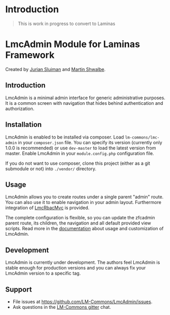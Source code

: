 # Introduction
>
> This is work in progress to convert to Laminas
>
# LmcAdmin Module for Laminas Framework
Created by [Jurian Sluiman](http://juriansluiman.nl) and [Martin Shwalbe](https://github.com/Hounddog).

## Introduction
LmcAdmin is a minimal admin interface for generic administrative purposes. It is a common screen with navigation that hides behind authentication and authorization.

## Installation
LmcAdmin is enabled to be installed via composer. Load `lm-commons/lmc-admin` in your `composer.json` file. You can specify its version (currently only 1.0.0 is recommended) or use `dev-master` to load the latest version from master. Enable LmcAdmin in your `module.config.php` configuration file.

If you do not want to use composer, clone this project (either as a git submodule or not) into `./vendor/` directory.

## Usage
LmcAdmin allows you to create routes under a single parent "admin" route. You can also use it to enable navigation in your admin layout. Furthermore integration of [LmcRbacMvc](https://github.com/LM-Commons/LmcRbacMvc) is provided.

The complete configuration is flexible, so you can update the zfcadmin parent route, its children, the navigation and all default provided view scripts. Read more in the [documentation](docs/lmc-admin/01-introduction.md) about usage and customization of LmcAdmin.

## Development
LmcAdmin is currently under development. The authors feel LmcAdmin is stable enough for production versions and you can always fix your LmcAdmin version to a specific tag.

## Support

- File issues at https://github.com/LM-Commons/LmcAdmin/issues.
- Ask questions in the [LM-Commons gitter](https://gitter.im/LM-Commons/community) chat.